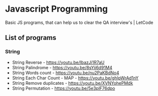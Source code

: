 # Javascript Programming

Basic JS programs, that can help us to clear the QA interview's | LetCode

## List of programs

### String

- String Reverse - https://youtu.be/IbazJi1R7aU
- String Palindrome - https://youtu.be/8sYij6d91M4
- String Words count - https://youtu.be/nu2PaKBdNo4
- String Each Char Count - MAP - https://youtu.be/ghIpWrAd1nY
- String Remove duplicates - https://youtu.be/XVNYohePMdk
- String Permutation - https://youtu.be/5e3plF76dpo
